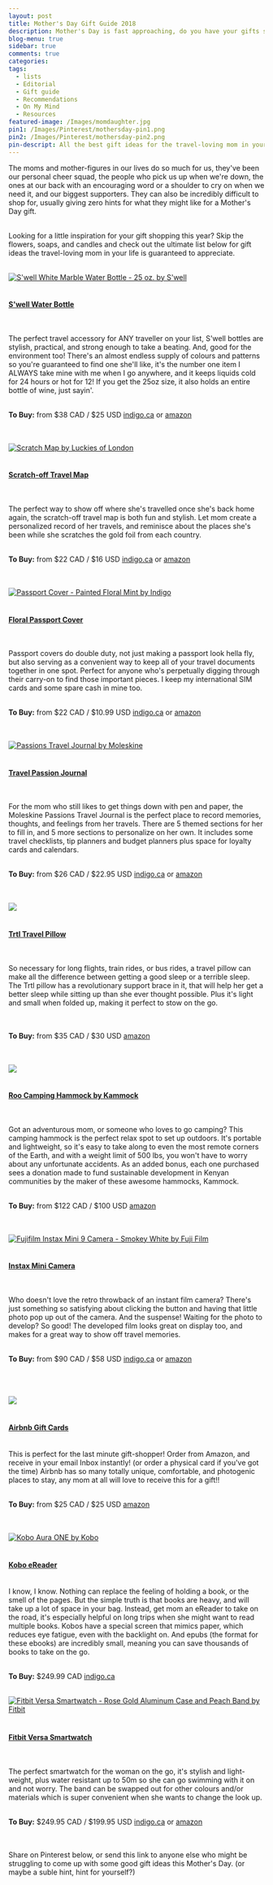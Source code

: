 ```yaml
---
layout: post
title: Mother's Day Gift Guide 2018
description: Mother's Day is fast approaching, do you have your gifts sorted yet? Rest easy, here's the best and only list of gift ideas you'll need for the travel-loving mom in your life.
blog-menu: true
sidebar: true
comments: true
categories:
tags:
  - lists
  - Editorial
  - Gift guide
  - Recommendations
  - On My Mind
  - Resources
featured-image: /Images/momdaughter.jpg
pin1: /Images/Pinterest/mothersday-pin1.png
pin2: /Images/Pinterest/mothersday-pin2.png
pin-descript: All the best gift ideas for the travel-loving mom in your life. | Wanderlost + Found | www.getwanderlostandfound.com
---
```

<meta property="og:Wanderlot + Found" content="Blog" />
<div itemscope itemtype="http://schema.org/Article">
    <meta itemprop="url" content="http://www.getwanderlostandfound.com/2018/05/02/mothersday-giftguide-2018.html" />
    <span itemprop="name" content="Mother's Day Gift Guide" />
    <span itemprop="author" content="Jenn | Wanderlost + Found" />
    <span itemprop="description" content="Looking for a little inspiration for your Mother's Day gift shopping this year? Check out this ultimate list for gift ideas the travel-loving mom in your life is guaranteed to love."></span>
</div>

The moms and mother-figures in our lives do so much for us, they've been our personal cheer squad, the people who pick us up when we're down, the ones at our back with an encouraging word or a shoulder to cry on when we need it, and our biggest supporters. They can also be incredibly difficult to shop for, usually giving zero hints for what they might like for a Mother's Day gift.<br><br>

Looking for a little inspiration for your gift shopping this year? Skip the flowers, soaps, and candles and check out the ultimate list below for gift ideas the travel-loving mom in your life is guaranteed to appreciate.<br><br>

<div class="padded3">
<div class="bottom-border">
<a href="http://www.jdoqocy.com/click-8028748-11736496?url=http%3A%2F%2Fwww.chapters.indigo.ca%2Fen-ca%2FGifts%2Fproduct%2F814666023675-item.html&cjsku=81466602367" target="blank"><img src="http://dynamic.indigoimages.ca/gifts/814666023675.jpg?width=200&maxheight=200" border="0" alt="S&apos;well White Marble  Water Bottle - 25 oz. by S&apos;well"/></a><img src="http://www.lduhtrp.net/image-8028748-11736496" width="1" height="1" border="0"/><br><br>

<h4><a href="https://amzn.to/2H83vTs" target="blank">S'well Water Bottle</a></h4><br>

The perfect travel accessory for ANY traveller on your list, S'well bottles are stylish, practical, and strong enough to take a beating. And, good for the environment too! There's an almost endless supply of colours and patterns so you're guaranteed to find one she'll like, it's the number one item I ALWAYS take mine with me when I go anywhere, and it keeps liquids cold for 24 hours or hot for 12! If you get the 25oz size, it also holds an entire bottle of wine, just sayin'.
 <br><br>

<b>To Buy:</b> from $38 CAD / $25 USD <a class="italic" href="http://www.anrdoezrs.net/click-8028748-11736496?url=http%3A%2F%2Fwww.chapters.indigo.ca%2Fen-ca%2FGifts%2Fproduct%2F814666023675-item.html&cjsku=81466602367" target="blank">indigo.ca</a> or <a class="italic" href="https://amzn.to/2H83vTs" target="blank">amazon</a><br><br>
</div>
<br>

<div class="bottom-border">
<a href="http://www.anrdoezrs.net/click-8028748-11736496?url=http%3A%2F%2Fwww.chapters.indigo.ca%2Fen-ca%2FGifts%2Fproduct%2F5060146590310-item.html&cjsku=506014659031" target="top"><img src="http://dynamic.indigoimages.ca/gifts/5060146590310.jpg?width=200&maxheight=200" border="0" alt="Scratch Map  by Luckies of London"/></a><img src="http://www.awltovhc.com/image-8028748-11736496" width="1" height="1" border="0"/><br><br>

<h4><a href="https://amzn.to/2HP3C2D" target="blank">Scratch-off Travel Map</a></h4><br>

The perfect way to show off where she's travelled once she's back home again, the scratch-off travel map is both fun and stylish. Let mom create a personalized record of her travels, and reminisce about the places she's been while she scratches the gold foil from each country.
 <br><br>

<b>To Buy:</b> from $22 CAD / $16 USD <a class="italic" href="http://www.jdoqocy.com/click-8028748-11736496?url=http%3A%2F%2Fwww.chapters.indigo.ca%2Fen-ca%2FGifts%2Fproduct%2F5060146590310-item.html&cjsku=506014659031" target="blank">indigo.ca</a> or <a class="italic" href="https://amzn.to/2HP3C2D" target="blank">amazon</a><br><br>
</div>
<br>  

<div class="bottom-border">
<a href="http://www.tkqlhce.com/click-8028748-11736496?url=http%3A%2F%2Fwww.chapters.indigo.ca%2Fen-ca%2FGifts%2Fproduct%2F882709419358-item.html&cjsku=88270941935" target="top"><img src="http://dynamic.indigoimages.ca/gifts/882709419358.jpg?width=200&maxheight=200" border="0" alt="Passport Cover - Painted Floral Mint by Indigo"/></a><img src="http://www.ftjcfx.com/image-8028748-11736496" width="1" height="1" border="0"/><br><br>

<h4><a href="https://amzn.to/2rjwERJ" target="blank">Floral Passport Cover</a></h4><br>

Passport covers do double duty, not just making a passport look hella fly, but also serving as a convenient way to keep all of your travel documents together in one spot. Perfect for anyone who's perpetually digging through their carry-on to find those important pieces. I keep my international SIM cards and some spare cash in mine too.
 <br><br>

<b>To Buy:</b> from $22 CAD / $10.99 USD <a class="italic" href="http://www.jdoqocy.com/click-8028748-11736496?url=http%3A%2F%2Fwww.chapters.indigo.ca%2Fen-ca%2FGifts%2Fproduct%2F882709419358-item.html&cjsku=88270941935" target="blank">indigo.ca</a> or <a class="italic" href="https://amzn.to/2rjwERJ" target="blank">amazon</a><br><br>
</div>
<br>

<div class="bottom-border">
<a href="http://www.dpbolvw.net/click-8028748-11736496?url=http%3A%2F%2Fwww.chapters.indigo.ca%2Fen-ca%2FGifts%2Fproduct%2F9788862936255-item.html&cjsku=978886293625" target="top"><img src="http://dynamic.indigoimages.ca/gifts/9788862936255.jpg?width=200&maxheight=200" border="0" alt="Passions Travel Journal  by Moleskine"/></a><img src="http://www.lduhtrp.net/image-8028748-11736496" width="1" height="1" border="0"/><br><br>

<h4><a href="https://amzn.to/2rhgZS5" target="blank">Travel Passion Journal</a></h4><br>

For the mom who still likes to get things down with pen and paper, the Moleskine Passions Travel Journal is the perfect place to record memories, thoughts, and feelings from her travels. There are 5 themed sections for her to fill in, and 5 more sections to personalize on her own. It includes some travel checklists, tip planners and budget planners plus space for loyalty cards and calendars.
 <br><br>

<b>To Buy:</b> from $26 CAD / $22.95 USD <a class="italic" href="http://www.tkqlhce.com/click-8028748-11736496?url=http%3A%2F%2Fwww.chapters.indigo.ca%2Fen-ca%2FGifts%2Fproduct%2F9788862936255-item.html&cjsku=978886293625" target="blank">indigo.ca</a> or <a class="italic" href="https://amzn.to/2rhgZS5" target="blank">amazon</a><br><br>
</div>
<br>

<div class="bottom-border">
<a target="blank"  href="https://www.amazon.com/gp/product/B00LB7REFK/ref=as_li_tl?ie=UTF8&camp=1789&creative=9325&creativeASIN=B00LB7REFK&linkCode=as2&tag=wanderlosta0b-20&linkId=ff77f57b829fbddf3b6cad36b2c51759"><img border="0" src="//ws-na.amazon-adsystem.com/widgets/q?_encoding=UTF8&MarketPlace=US&ASIN=B00LB7REFK&ServiceVersion=20070822&ID=AsinImage&WS=1&Format=_SL250_&tag=wanderlosta0b-20" ></a><img src="//ir-na.amazon-adsystem.com/e/ir?t=wanderlosta0b-20&l=am2&o=1&a=B00LB7REFK" width="1" height="1" border="0" alt="" style="border:none !important; margin:0px !important;" /><br><br>

<h4><a href="https://amzn.to/2IcfwqL" target="blank">Trtl Travel Pillow</a></h4><br>

So necessary for long flights, train rides, or bus rides, a travel pillow can make all the difference between getting a good sleep or a terrible sleep. The Trtl pillow has a revolutionary support brace in it, that will help her get a better sleep while sitting up than she ever thought possible. Plus it's light and small when folded up, making it perfect to stow on the go.  
 <br><br>

<b>To Buy:</b> from $35 CAD / $30 USD <a class="italic" href="https://amzn.to/2IcfwqL" target="blank">amazon</a><br><br>
</div>
<br>

<div class="bottom-border">
<a target="blank"  href="https://www.amazon.com/gp/product/B009YRRYPO/ref=as_li_tl?ie=UTF8&camp=1789&creative=9325&creativeASIN=B009YRRYPO&linkCode=as2&tag=wanderlosta0b-20&linkId=639f889bd14e95ca47fb7f9aab2c2525"><img border="0" src="//ws-na.amazon-adsystem.com/widgets/q?_encoding=UTF8&MarketPlace=US&ASIN=B009YRRYPO&ServiceVersion=20070822&ID=AsinImage&WS=1&Format=_SL250_&tag=wanderlosta0b-20" ></a><img src="//ir-na.amazon-adsystem.com/e/ir?t=wanderlosta0b-20&l=am2&o=1&a=B009YRRYPO" width="1" height="1" border="0" alt="" style="border:none !important; margin:0px !important;" /><br><br>

<h4><a href="https://amzn.to/2riK8ME" target="blank">Roo Camping Hammock by Kammock </a></h4><br>

Got an adventurous mom, or someone who loves to go camping? This camping hammock is the perfect relax spot to set up outdoors. It's portable and lightweight, so it's easy to take along to even the most remote corners of the Earth, and with a weight limit of 500 lbs, you won't have to worry about any unfortunate accidents. As an added bonus, each one purchased sees a donation made to fund sustainable development in Kenyan communities by the maker of these awesome hammocks, Kammock.
 <br><br>

<b>To Buy:</b> from $122 CAD / $100 USD  <a class="italic" href="https://amzn.to/2riK8ME" target="blank">amazon</a><br><br>
</div>
<br>  

<div class="bottom-border">
<a href="http://www.dpbolvw.net/click-8028748-11736496?url=http%3A%2F%2Fwww.chapters.indigo.ca%2Fen-ca%2FGifts%2Fproduct%2F074101033113-item.html&cjsku=7410103311" target="top"><img src="http://dynamic.indigoimages.ca/gifts/074101033113.jpg?width=200&maxheight=200" border="0" alt="Fujifilm Instax Mini 9 Camera - Smokey White by Fuji Film"/></a><img src="http://www.tqlkg.com/image-8028748-11736496" width="1" height="1" border="0"/><br><br>

<h4><a href="https://amzn.to/2Ig6kBw" target="blank">Instax Mini Camera</a></h4><br>

Who doesn't love the retro throwback of an instant film camera? There's just something so satisfying about clicking the button and having that little photo pop up out of the camera. And the suspense! Waiting for the photo to develop? So good! The developed film looks great on display too, and makes for a great way to show off travel memories.
 <br><br>

<b>To Buy:</b> from $90 CAD / $58 USD <a class="italic" href="http://www.dpbolvw.net/click-8028748-11736496?url=http%3A%2F%2Fwww.chapters.indigo.ca%2Fen-ca%2FGifts%2Fproduct%2F074101033113-item.html&cjsku=7410103311" target="blank">indigo.ca</a> or <a class="italic" href="https://amzn.to/2Ig6kBw" target="blank">amazon</a><br><br>
</div>
<br>

<div class="bottom-border">
<br>
<a target="blank"  href="https://www.amazon.com/gp/product/B016PARWO0/ref=as_li_tl?ie=UTF8&camp=1789&creative=9325&creativeASIN=B016PARWO0&linkCode=as2&tag=wanderlosta0b-20&linkId=2402bb68fc3e807b15e96d0aa7704753"><img border="0" src="//ws-na.amazon-adsystem.com/widgets/q?_encoding=UTF8&MarketPlace=US&ASIN=B016PARWO0&ServiceVersion=20070822&ID=AsinImage&WS=1&Format=_SL250_&tag=wanderlosta0b-20" ></a><img src="//ir-na.amazon-adsystem.com/e/ir?t=wanderlosta0b-20&l=am2&o=1&a=B016PARWO0" width="1" height="1" border="0" alt="" style="border:none !important; margin:0px !important;" /><br><br>

<h4><a href="https://amzn.to/2HMx2yo" target="blank">Airbnb Gift Cards</a></h4><br>
This is perfect for the last minute gift-shopper! Order from Amazon, and receive in your email Inbox instantly! (or order a physical card if you've got the time) Airbnb has so many totally unique, comfortable, and photogenic places to stay, any mom at all will love to receive this for a gift!!
<br><br>

<b>To Buy:</b> from $25 CAD / $25 USD <a class="italic" href="https://amzn.to/2HMx2yo" target="blank">amazon</a><br><br>
</div>

<div class="bottom-border">
<br>
<a href="http://www.kqzyfj.com/click-8028748-11736496?url=http%3A%2F%2Fwww.chapters.indigo.ca%2Fen-ca%2FGifts%2Fproduct%2F681495007240-item.html&cjsku=68149500724" target="top"><img src="http://dynamic.indigoimages.ca/gifts/681495007240.jpg?width=200&maxheight=200" border="0" alt="Kobo Aura ONE by Kobo"/></a><img src="http://www.ftjcfx.com/image-8028748-11736496" width="1" height="1" border="0"/><br><br>

<h4><a href="" target="blank">Kobo eReader</a></h4><br>
I know, I know. Nothing can replace the feeling of holding a book, or the smell of the pages. But the simple truth is that books are heavy, and will take up a lot of space in your bag. Instead, get mom an eReader to take on the road, it's especially helpful on long trips when she might want to read multiple books. Kobos have a special screen that mimics paper, which reduces eye fatigue, even with the backlight on. And epubs (the format for these ebooks) are incredibly small, meaning you can save thousands of books to take on the go.
<br><br>

<b>To Buy:</b> $249.99 CAD <a class="italic" href="http://www.anrdoezrs.net/click-8028748-11736496?url=http%3A%2F%2Fwww.chapters.indigo.ca%2Fen-ca%2FGifts%2Fproduct%2F681495007240-item.html&cjsku=68149500724" target="blank">indigo.ca</a><br><br>
</div>

<div class="bottom-border">
<a href="http://www.tkqlhce.com/click-8028748-11736496?url=http%3A%2F%2Fwww.chapters.indigo.ca%2Fen-ca%2FGifts%2Fproduct%2F816137029094-item.html&cjsku=81613702909" target="blank"><img src="http://dynamic.indigoimages.ca/gifts/816137029094.jpg?width=200&maxheight=200" border="0" alt="Fitbit Versa Smartwatch - Rose Gold Aluminum Case and Peach Band by Fitbit"/></a><img src="http://www.awltovhc.com/image-8028748-11736496" width="1" height="1" border="0"/><br><br>

<h4><a href="http://www.dpbolvw.net/click-8028748-11736496?url=http%3A%2F%2Fwww.chapters.indigo.ca%2Fen-ca%2FGifts%2Fproduct%2F816137029094-item.html&cjsku=81613702909" target="blank">Fitbit Versa Smartwatch</a></h4><br>

The perfect smartwatch for the woman on the go, it's stylish and light-weight, plus water resistant up to 50m so she can go swimming with it on and not worry. The band can be swapped out for other colours and/or materials which is super convenient when she wants to change the look up. <br><br>

<b>To Buy:</b> $249.95 CAD / $199.95 USD <a class="italic" href="http://www.dpbolvw.net/click-8028748-11736496?url=http%3A%2F%2Fwww.chapters.indigo.ca%2Fen-ca%2FGifts%2Fproduct%2F816137029094-item.html&cjsku=81613702909" target="blank">indigo.ca</a> or <a class="italic" href="https://amzn.to/2J72hEx" target="blank">amazon</a>
</div>
</div>
<br><br>Share on Pinterest below, or send this link to anyone else who might be struggling to come up with some good gift ideas this Mother's Day. (or maybe a suble hint, hint for yourself?)
